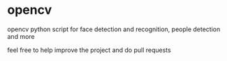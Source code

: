 opencv
======

opencv python script for face detection and recognition, people detection and more

feel free to help improve the project and do pull requests
